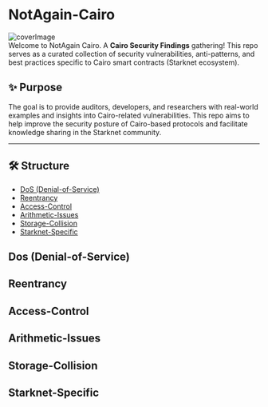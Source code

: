 # NotAgain-Cairo
![coverImage]("")
<br>
Welcome to NotAgain Cairo. A **Cairo Security Findings** gathering! This repo serves as a curated collection of security vulnerabilities, anti-patterns, and best practices specific to Cairo smart contracts (Starknet ecosystem).

## ✨ Purpose
The goal is to provide auditors, developers, and researchers with real-world examples and insights into Cairo-related vulnerabilities. This repo aims to help improve the security posture of Cairo-based protocols and facilitate knowledge sharing in the Starknet community.

---

## 🛠️ Structure
- [DoS (Denial-of-Service)](#dos(denial-of-service))
- [Reentrancy](#reentrancy)
- [Access-Control](#access-control)
- [Arithmetic-Issues](#arithmetic-issues)
- [Storage-Collision](#storage-collision)
- [Starknet-Specific](#starknet-specific)

## Dos (Denial-of-Service)


## Reentrancy


## Access-Control


## Arithmetic-Issues


## Storage-Collision


## Starknet-Specific
